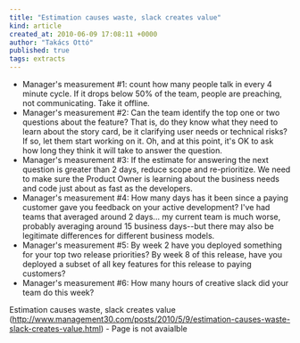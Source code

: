 ```yaml
---
title: "Estimation causes waste, slack creates value"
kind: article
created_at: 2010-06-09 17:08:11 +0000
author: "Takács Ottó"
published: true
tags: extracts
---
```

- Manager's measurement #1: count how many people talk in every 4 minute cycle. If it drops below 50% of the team, people are preaching, not communicating. Take it offline.
- Manager's measurement #2: Can the team identify the top one or two questions about the feature? That is, do they know what they need to learn about the story card, be it clarifying user needs or technical risks? If so, let them start working on it. Oh, and at this point, it's OK to ask how long they think it will take to answer the question.
- Manager's measurement #3: If the estimate for answering the next question is greater than 2 days, reduce scope and re-prioritize. We need to make sure the Product Owner is learning about the business needs and code just about as fast as the developers.
- Manager's measurement #4: How many days has it been since a paying customer gave you feedback on your active development? I've had teams that averaged around 2 days... my current team is much worse, probably averaging around 15 business days--but there may also be legitimate differences for different business models.
- Manager's measurement #5: By week 2 have you deployed something for your top two release priorities? By week 8 of this release, have you deployed a subset of all key features for this release to paying customers?
- Manager's measurement #6: How many hours of creative slack did your team do this week?

Estimation causes waste, slack creates value (http://www.management30.com/posts/2010/5/9/estimation-causes-waste-slack-creates-value.html) - Page is not avaialble
